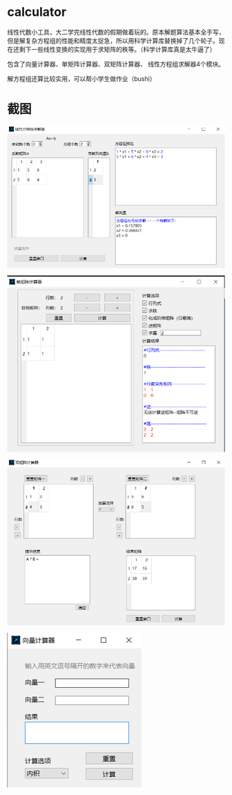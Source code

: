 # calculator

线性代数小工具，大二学完线性代数的假期做着玩的。原本解题算法基本全手写，但是解复杂方程组的性能和精度太捉急，所以用科学计算库替换掉了几个轮子。现在还剩下一些线性变换的实现用于求矩阵的秩等。（科学计算库真是太牛逼了）

包含了向量计算器、单矩阵计算器、双矩阵计算器、 线性方程组求解器4个模块。

解方程组还算比较实用，可以帮小学生做作业（bushi）

# 截图
![img](https://github.com/lichengchen/calculator/blob/main/pics/p5-5.png)

![img](https://github.com/lichengchen/calculator/blob/main/pics/p5-3.png)

![img](https://github.com/lichengchen/calculator/blob/main/pics/p5-4.png)

![img](https://github.com/lichengchen/calculator/blob/main/pics/p5-2.png)


